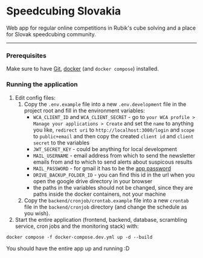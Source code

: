 # Speedcubing Slovakia

Web app for regular online competitions in Rubik's cube solving and a place for Slovak speedcubing community.

---

### Prerequisites

Make sure to have [Git](https://git-scm.com/download/linux), [docker](https://docs.docker.com/engine/install/ubuntu/) (and `docker compose`) installed.

### Running the application

1. Edit config files:
    1. Copy the `.env.example` file into a new `.env.development` file in the project root and fill in the environment variables:
        - `WCA_CLIENT_ID` and `WCA_CLIENT_SECRET` - go to `your WCA profile > Manage your applications > Create` and set the `name` to anything you like, `redirect uri` to `http://localhost:3000/login` and `scope` to `public+email` and then copy the created `client id` and `client secret` to the variables
        - `JWT_SECRET_KEY` - could be anything for local development
        - `MAIL_USERNAME` - email address from which to send the newsletter emails from and to which to send alerts about suspicous results
        - `MAIL_PASSWORD` - for gmail it has to be the [app password](https://support.google.com/accounts/answer/185833?hl=en)
        - `DRIVE_BACKUP_FOLDER_ID` - you can find this id in the url when you open the google drive directory in your browser
        - the paths in the variables should not be changed, since they are paths inside the docker containers, not your machine
    2. Copy the `backend/cronjob/crontab.example` file into a new `crontab` file in the `backend/cronjob` directory (and change the schedule as you wish).
2. Start the entire application (frontend, backend, database, scrambling service, cron jobs and the monitoring stack) with:

`docker compose -f docker-compose.dev.yml up -d --build`

You should have the entire app up and running :D

